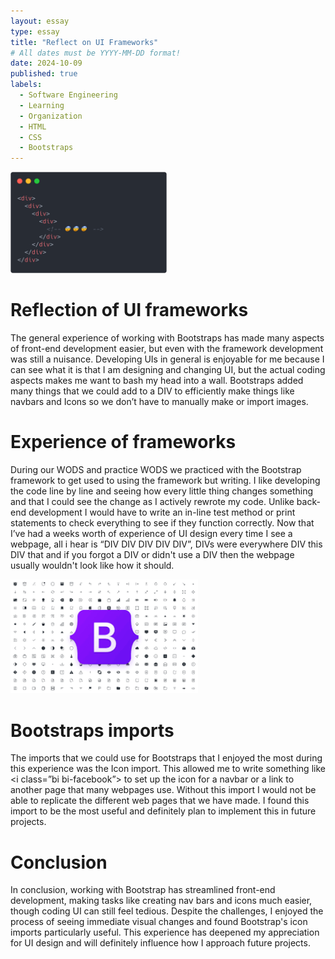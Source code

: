```yaml
---
layout: essay
type: essay
title: "Reflect on UI Frameworks"
# All dates must be YYYY-MM-DD format!
date: 2024-10-09
published: true
labels:
  - Software Engineering
  - Learning
  - Organization
  - HTML
  - CSS
  - Bootstraps
---
```


<img width="250px" class="rounded float-start pe-4" src="../img/Bootstraps/DIV.png">

# Reflection of UI frameworks
The general experience of working with Bootstraps has made many aspects of front-end development easier, but even with the framework development was still a nuisance. Developing UIs in general is enjoyable for me because I can see what it is that I am designing and changing UI, but the actual coding aspects makes me want to bash my head into a wall. Bootstraps added many things that we could add to a DIV to efficiently make things like navbars and Icons so we don’t have to manually make or import images.

# Experience of frameworks
During our WODS and practice WODS we practiced with the Bootstrap framework to get used to using the framework but writing. I like developing the code line by line and seeing how every little thing changes something and that I could see the change as I actively rewrote my code. Unlike back-end development I would have to write an in-line test method or print statements to check everything to see if they function correctly. Now that I’ve had a weeks worth of experience of UI design every time I see a webpage, all i hear is “DIV DIV DIV DIV DIV”, DIVs were everywhere DIV this DIV that and if you forgot a DIV or didn't use a DIV then the webpage usually wouldn't look like how it should.

<img width="300px" class="rounded float-start pe-4" src="../img/Bootstraps/boots.png">

# Bootstraps imports
The imports that we could use for Bootstraps that I enjoyed the most during this experience was the Icon import. This allowed me to write something like <i class=”bi bi-facebook”> to set up the icon for a navbar or a link to another page that many webpages use. Without this import I would not be able to replicate the different web pages that we have made. I found this import to be the most useful and definitely plan to implement this in future projects. 

# Conclusion
In conclusion, working with Bootstrap has streamlined front-end development, making tasks like creating nav bars and icons much easier, though coding UI can still feel tedious. Despite the challenges, I enjoyed the process of seeing immediate visual changes and found Bootstrap's icon imports particularly useful. This experience has deepened my appreciation for UI design and will definitely influence how I approach future projects.



